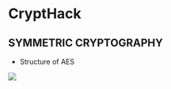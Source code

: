 # CryptHack
## SYMMETRIC CRYPTOGRAPHY
* Structure of AES
<img src = "/Users/genpeirentarou/Desktop/CTF/crypthacks/Structure.png">